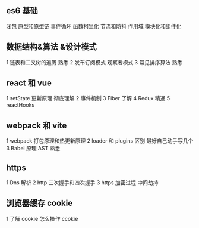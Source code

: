 ## es6 基础

闭包 原型和原型链 事件循环 函数柯里化 节流和防抖 作用域 模块化和组件化 

## 数据结构&算法 &设计模式

1 链表和二叉树的遍历 熟悉
2 发布订阅模式 观察者模式
3 常见排序算法 熟悉

## react 和 vue

1 setState 更新原理 彻底理解
2 事件机制
3 Fiber 了解
4 Redux 精通
5 reactHooks

## webpack 和 vite

1 webpack 打包原理和热更新原理
2 loader 和 plugins 区别 最好自己动手写几个
3 Babel 原理 AST 熟悉

## https

1 Dns 解析
2 http 三次握手和四次握手
3 https 加密过程 中间劫持

## 浏览器缓存 cookie

1 了解 cookie 怎么操作 ccokie
